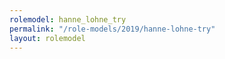 ```yaml
---
rolemodel: hanne_lohne_try
permalink: "/role-models/2019/hanne-lohne-try"
layout: rolemodel
---
```

